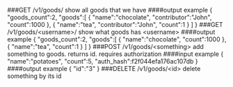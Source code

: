 ###GET /v1/goods/
show all goods that we have
####output example
  {
     "goods_count":2,
     "goods":[
        {
          "name":"chocolate",
          "contributor":"John",
          "count":1000
        },
        {
          "name":"tea",
          "contributor":"John",
          "count":1
        }
     ]
  }
###GET /v1/goods/\<username\>/
show what goods has \<username\>
####output example
  {
     "goods_count":2,
     "goods":[
        {
          "name":"chocolate",
          "count":1000
        },
        {
          "name":"tea",
          "count":1
        }
     ]
  }
###POST /v1/goods/\<something\>
add something to goods. returns id. requires authorization
####input example
  {
     "name":"potatoes",
     "count":5,
     "auth_hash":f2f044efa176ac107db
  }
####output example
  {
     "id":"3"
  }
###DELETE /v1/goods/\<id\>
delete something by its id
